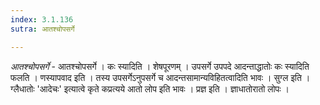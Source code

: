 ```yaml
---
index: 3.1.136
sutra: आतश्चोपसर्गे

---
```

_आतश्चोपसर्गे_ - आतश्चोपसर्गे । कः स्यादिति । शेषपूरणम् । उपसर्गे उपपदे आदन्ताद्धातोः कः स्यादिति फलति । णस्यापवाद इति । तस्य उपसर्गेऽनुपसर्गे च आदन्तसामान्यविहितत्वादिति भावः । सुग्ल इति । ग्लैधातोः 'आदेचः' इत्यात्वे कृते कप्रत्यये आतो लोप इति भावः । प्रज्ञ इति । ज्ञाधातोरातो लोपः ।